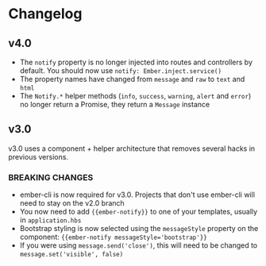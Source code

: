 # Changelog

## v4.0

- The `notify` property is no longer injected into routes and controllers by default. You should now 
  use `notify: Ember.inject.service()`
- The property names have changed from `message` and `raw` to `text` and `html`
- The `Notify.*` helper methods (`info`, `success`, `warning`, `alert` and `error`) no longer return 
  a Promise, they return a `Message` instance


## v3.0

v3.0 uses a component + helper architecture that removes several hacks in previous versions.
 
### BREAKING CHANGES

- ember-cli is now required for v3.0. Projects that don't use ember-cli will need to stay on the v2.0 branch
- You now need to add `{{ember-notify}}` to one of your templates, usually in `application.hbs`
- Bootstrap styling is now selected using the `messageStyle` property on the component: `{{ember-notify messageStyle='bootstrap'}}`
- If you were using `message.send('close')`, this will need to be changed to `message.set('visible', false)` 
